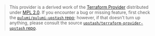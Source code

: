 > This provider is a derived work of the [Terraform Provider](https://github.com/upstash/terraform-provider-upstash)
> distributed under [MPL 2.0](https://www.mozilla.org/en-US/MPL/2.0/). If you encounter a bug or missing feature,
> first check the [`pulumi/pulumi-upstash` repo](https://github.com/pulumi/pulumi-upstash/issues); however, if that doesn't turn up anything,
> please consult the source [`upstash/terraform-provider-upstash` repo](https://github.com/upstash/terraform-provider-upstash/issues).